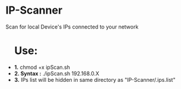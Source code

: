 # IP-Scanner
Scan for local Device's IPs connected to your network
<ul>
  <h1>Use:</h1>
  <li> <b>1.</b> chmod +x ipScan.sh </li>
  <li> <b>2. Syntax :</b>  ./ipScan.sh 192.168.0.X </li>
  <li> <b>3.</b> IPs list will be hidden in same directory as "IP-Scanner/.ips.list" </li>
</ul>
